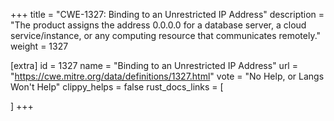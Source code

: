 +++
title = "CWE-1327: Binding to an Unrestricted IP Address"
description	= "The product assigns the address 0.0.0.0 for a database server, a cloud service/instance, or any computing resource that communicates remotely."
weight = 1327

[extra]
id = 1327
name = "Binding to an Unrestricted IP Address"
url = "https://cwe.mitre.org/data/definitions/1327.html"
vote = "No Help, or Langs Won't Help"
clippy_helps = false
rust_docs_links = [
	
]
+++

